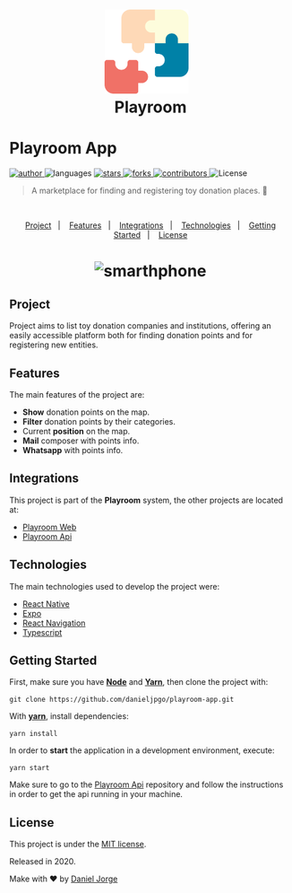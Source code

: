 <h1 align="center">
   <img
      alt="Playroom"
      title="Playroom"
      src=".github/logo.svg"
      width="150px" />
   &nbsp;<div align="center">Playroom</div>
</h1>
 
<h1> Playroom App </h1>

<p align="left">
   <a href="https://github.com/danieljpgo">
      <img
         alt="author"
         src="https://img.shields.io/badge/author-danieljpgo-0081A7?style=flat-square&labelColor=3f3d56"
      />
   </a>
   <img
      alt="languages"
      src="https://img.shields.io/github/languages/count/danieljpgo/playroom-app?color=0081A7&style=flat-square&labelColor=3f3d56"
   />
   <a href="https://github.com/danieljpgo/playroom-app/stargazers">
      <img
         alt="stars"
         src="https://img.shields.io/github/stars/danieljpgo/playroom-app?color=0081A7&style=flat-square&labelColor=3f3d56"/>
   </a>
   <a href="https://github.com/danieljpgo/playroom-app/network/members">
      <img
         alt="forks"
         src="https://img.shields.io/github/forks/danieljpgo/playroom-app?color=0081A7&style=flat-square&labelColor=3f3d56"/>
   </a>
   <a href="https://github.com/danieljpgo/playroom-app/graphs/contributors">
      <img
         alt="contributors"
         src="https://img.shields.io/github/contributors/danieljpgo/playroom-app?color=0081A7&style=flat-square&labelColor=3f3d56"/>
   </a>
  <img alt="License" src="https://img.shields.io/badge/license-MIT-0081A7?style=flat-square&labelColor=3f3d56">
</p>

> A marketplace for finding and registering toy donation places. :jigsaw:

 &nbsp;

<p align="center">
   <a href="#project">Project</a>&nbsp;&nbsp;&nbsp;|&nbsp;&nbsp;&nbsp;
   <a href="#features">Features</a>&nbsp;&nbsp;&nbsp;|&nbsp;&nbsp;&nbsp;
   <a href="#integrations">Integrations</a>&nbsp;&nbsp;&nbsp;|&nbsp;&nbsp;&nbsp;
   <a href="#technologies">Technologies</a>&nbsp;&nbsp;&nbsp;|&nbsp;&nbsp;&nbsp;
   <a href="#getting-started">Getting Started</a>&nbsp;&nbsp;&nbsp;|&nbsp;&nbsp;&nbsp;
   <a href="#license">License</a>
</p>

<h1 align="center">
   <img
      alt="smarthphone"
      title="Playroom"
      src=".github/anim.gif"
      width="230px" />
</h1>

## Project
Project aims to list toy donation companies and institutions, offering an easily accessible platform both for finding donation points and for registering new entities.

## Features
The main features of the project are:
- **Show** donation points on the map.
- **Filter** donation points by their categories.
- Current **position** on the map.
- **Mail** composer with points info.
- **Whatsapp**  with points info.

## Integrations
This project is part of the **Playroom** system, the other projects are located at:
- [Playroom Web](https://github.com/danieljpgo/playroom-web)
- [Playroom Api](https://github.com/danieljpgo/playroom-api)

## Technologies
The main technologies used to develop the project were:
- [React Native](https://reactnative.dev/)
- [Expo](https://expo.io/)
- [React Navigation](https://reactnavigation.org/)
- [Typescript](https://www.typescriptlang.org/)

## Getting Started
First, make sure you have **[Node](https://nodejs.org/en/)** and **[Yarn](https://yarnpkg.com/)**, then clone the project with:
```
git clone https://github.com/danieljpgo/playroom-app.git
```

With **[yarn](https://yarnpkg.com/)**, install dependencies:
```
yarn install
```
In order to **start** the application in a development environment, execute:
```
yarn start
```
Make sure to go to the [Playroom Api](https://github.com/danieljpgo/playroom-api) repository and follow the instructions in order to get the api running in your machine.

## License
This project is under the [MIT license](https://github.com/danieljpgo/playroom-app/blob/master/LICENSE).
<div>Released in 2020.</div>

Make with ❤️ by [Daniel Jorge](https://github.com/danieljpgo)
